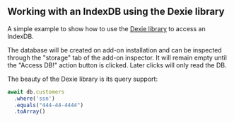 ## Working with an IndexDB using the Dexie library

A simple example to show how to use the [Dexie library](https://dexie.org/) to access an IndexDB.

The database will be created on add-on installation and can be inspected through the "storage" tab of
the add-on inspector. It will remain empty until the "Access DB!" action button is clicked. Later clicks
will only read the DB.

The beauty of the Dexie library is its query support:

```javascript
await db.customers
  .where('ssn')
  .equals("444-44-4444")
  .toArray()
```
